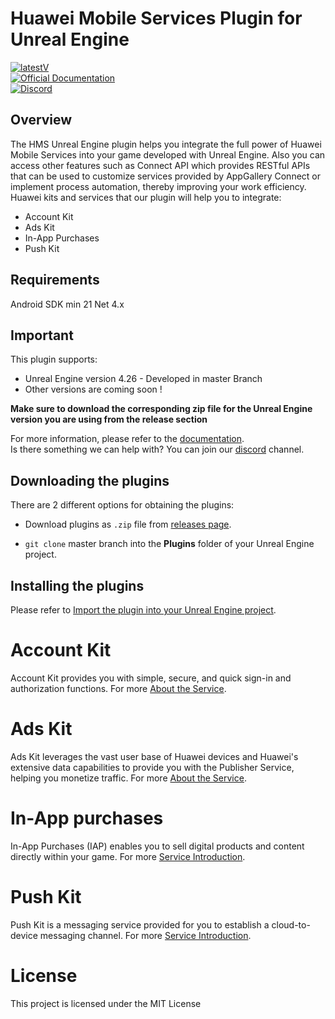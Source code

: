 # Huawei Mobile Services Plugin for Unreal Engine
[![latestV](https://img.shields.io/github/v/release/EvilMindDevs/HMS-UnrealEngine-Plugin?color=E10027&label=Latest%20Version&style=plastic)](https://github.com/EvilMindDevs/HMS-UnrealEngine-Plugin/releases)
<br />
[![Official Documentation](https://img.shields.io/badge/Documentation-9146FF?style=plastic&logo=gitbook&logoColor=white)](https://evilminddevs.gitbook.io/hms-unrealengine-plugin/)
<br />
[![Discord](https://img.shields.io/badge/Discord-7289DA?style=plastic&logo=discord&logoColor=white)](https://discord.io/hmsunityplugin)
## Overview

The HMS Unreal Engine plugin helps you integrate the full power of Huawei Mobile Services into your game developed with Unreal Engine. Also you can access other features such as Connect API which provides RESTful APIs that can be used to customize services provided by AppGallery Connect or implement process automation, thereby improving your work efficiency.<br />Huawei kits and services that our plugin will help you to integrate:

* Account Kit
* Ads Kit
* In-App Purchases
* Push Kit

## Requirements
Android SDK min 21
Net 4.x

## Important
This plugin supports:
* Unreal Engine version 4.26 - Developed in master Branch
* Other versions are coming soon !

**Make sure to download the corresponding zip file for the Unreal Engine version you are using from the release section**

For more information, please refer to the [documentation](https://evilminddevs.gitbook.io/hms-unrealengine-plugin/).
<br />Is there something we can help with? You can join our [discord](https://discord.io/hmsunityplugin) channel.

## Downloading the plugins

There are 2 different options for obtaining the plugins:

*   Download plugins as `.zip` file from
    [releases page](https://github.com/EvilMindDevs/HMS-UnrealEngine-Plugin/releases).

*   `git clone` master branch into the **Plugins** folder of your Unreal Engine project.

## Installing the plugins
Please refer to
[Import the plugin into your Unreal Engine project](https://evilminddevs.gitbook.io/hms-unrealengine-plugin/getting-started/quick-start/import-the-plugin-into-your-unity-project).

# Account Kit

Account Kit provides you with simple, secure, and quick sign-in and authorization functions. For more [About the Service](https://developer.huawei.com/consumer/en/doc/development/HMSCore-Guides/introduction-0000001050048870).

# Ads Kit

Ads Kit leverages the vast user base of Huawei devices and Huawei's extensive data capabilities to provide you with the Publisher Service, helping you monetize traffic. For more [About the Service](https://developer.huawei.com/consumer/en/doc/development/HMSCore-Guides/publisher-service-introduction-0000001070671805).

# In-App purchases

In-App Purchases (IAP) enables you to sell digital products and content directly within your game.
For more [Service Introduction](https://developer.huawei.com/consumer/en/doc/development/HMSCore-Guides/introduction-0000001050033062).

# Push Kit

Push Kit is a messaging service provided for you to establish a cloud-to-device messaging channel.
For more [Service Introduction](https://developer.huawei.com/consumer/en/doc/development/HMSCore-Guides/service-introduction-0000001050040060).

# License

This project is licensed under the MIT License
